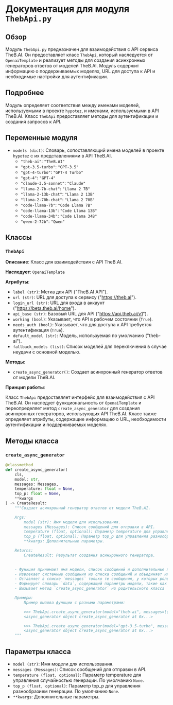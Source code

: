 # Документация для модуля `ThebApi.py`

## Обзор

Модуль `ThebApi.py` предназначен для взаимодействия с API сервиса TheB.AI. Он предоставляет класс `ThebApi`, который наследуется от `OpenaiTemplate` и реализует методы для создания асинхронных генераторов ответов от моделей TheB.AI. Модуль содержит информацию о поддерживаемых моделях, URL для доступа к API и необходимые настройки для аутентификации.

## Подробнее

Модуль определяет соответствия между именами моделей, используемыми в проекте `hypotez`, и именами, используемыми в API TheB.AI. Класс `ThebApi` предоставляет методы для аутентификации и создания запросов к API.

## Переменные модуля

- `models (dict)`: Словарь, сопоставляющий имена моделей в проекте `hypotez` с их представлениями в API TheB.AI.
    - `"theb-ai"`: `"TheB.AI"`
    - `"gpt-3.5-turbo"`: `"GPT-3.5"`
    - `"gpt-4-turbo"`: `"GPT-4 Turbo"`
    - `"gpt-4"`: `"GPT-4"`
    - `"claude-3.5-sonnet"`: `"Claude"`
    - `"llama-2-7b-chat"`: `"Llama 2 7B"`
    - `"llama-2-13b-chat"`: `"Llama 2 13B"`
    - `"llama-2-70b-chat"`: `"Llama 2 70B"`
    - `"code-llama-7b"`: `"Code Llama 7B"`
    - `"code-llama-13b"`: `"Code Llama 13B"`
    - `"code-llama-34b"`: `"Code Llama 34B"`
    - `"qwen-2-72b"`: `"Qwen"`

## Классы

### `ThebApi`

**Описание**: Класс для взаимодействия с API TheB.AI.

**Наследует**: `OpenaiTemplate`

**Атрибуты**:
- `label (str)`: Метка для API ("TheB.AI API").
- `url (str)`: URL для доступа к сервису ("https://theb.ai").
- `login_url (str)`: URL для входа в аккаунт ("https://beta.theb.ai/home").
- `api_base (str)`: Базовый URL для API ("https://api.theb.ai/v1").
- `working (bool)`: Указывает, что API в рабочем состоянии (`True`).
- `needs_auth (bool)`: Указывает, что для доступа к API требуется аутентификация (`True`).
- `default_model (str)`: Модель, используемая по умолчанию ("theb-ai").
- `fallback_models (list)`: Список моделей для переключения в случае неудачи с основной моделью.

**Методы**:
- `create_async_generator()`: Создает асинхронный генератор ответов от модели TheB.AI.

**Принцип работы**:

Класс `ThebApi` предоставляет интерфейс для взаимодействия с API TheB.AI. Он наследует функциональность от `OpenaiTemplate` и переопределяет метод `create_async_generator` для создания асинхронных генераторов, использующих API TheB.AI. Класс также определяет атрибуты, содержащие информацию о URL, необходимости аутентификации и поддерживаемых моделях.

## Методы класса

### `create_async_generator`

```python
@classmethod
def create_async_generator(
    cls,
    model: str,
    messages: Messages,
    temperature: float = None,
    top_p: float = None,
    **kwargs
) -> CreateResult:
    """Создает асинхронный генератор ответов от модели TheB.AI.

    Args:
        model (str): Имя модели для использования.
        messages (Messages): Список сообщений для отправки в API.
        temperature (float, optional): Параметр temperature для управления случайностью генерации. По умолчанию `None`.
        top_p (float, optional): Параметр top_p для управления разнообразием генерации. По умолчанию `None`.
        **kwargs: Дополнительные параметры.

    Returns:
        CreateResult: Результат создания асинхронного генератора.

    
    - Функция принимает имя модели, список сообщений и дополнительные параметры.
    - Извлекает системные сообщения из списка сообщений и объединяет их в строку `system_message`.
    - Оставляет в списке `messages` только те сообщения, у которых роль не "system".
    - Формирует словарь `data`, содержащий параметры модели, такие как `system_prompt`, `temperature` и `top_p`.
    - Вызывает метод `create_async_generator` из родительского класса `OpenaiTemplate`, передавая ему имя модели, список сообщений и дополнительные данные.

    Примеры:
        Пример вызова функции с разными параметрами:

        >>> ThebApi.create_async_generator(model="theb-ai", messages=[{"role": "user", "content": "Hello"}])
        <async_generator object create_async_generator at 0x...>

        >>> ThebApi.create_async_generator(model="gpt-3.5-turbo", messages=[{"role": "user", "content": "Hello"}], temperature=0.7, top_p=0.9)
        <async_generator object create_async_generator at 0x...>
    """
```
## Параметры класса

- `model (str)`: Имя модели для использования.
- `messages (Messages)`: Список сообщений для отправки в API.
- `temperature (float, optional)`: Параметр temperature для управления случайностью генерации. По умолчанию `None`.
- `top_p (float, optional)`: Параметр top_p для управления разнообразием генерации. По умолчанию `None`.
- `**kwargs`: Дополнительные параметры.